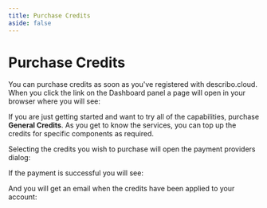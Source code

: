 ```yaml
---
title: Purchase Credits
aside: false
---
```


# Purchase Credits

You can purchase credits as soon as you've registered with describo.cloud. When you click the link
on the Dashboard panel a page will open in your browser where you will see:

<ImageComponent src="/images/configuration/purchase1.webp" />

If you are just getting started and want to try all of the capabilities, purchase **General
Credits**. As you get to know the services, you can top up the credits for specific components as
required.

Selecting the credits you wish to purchase will open the payment providers dialog:

<ImageComponent src="/images/configuration/purchase2.webp" />

If the payment is successful you will see:

<ImageComponent src="/images/configuration/purchase3.webp" />

And you will get an email when the credits have been applied to your account:

<ImageComponent src="/images/configuration/purchase4.webp" />
